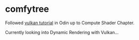 # comfytree
Followed [vulkan tutorial](https://vulkan-tutorial.com) in Odin up to Compute Shader Chapter.

Currently looking into Dynamic Rendering with Vulkan...
